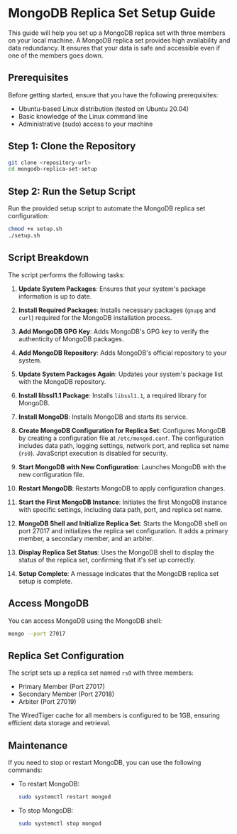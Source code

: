 
# MongoDB Replica Set Setup Guide

This guide will help you set up a MongoDB replica set with three members on your local machine. A MongoDB replica set provides high availability and data redundancy. It ensures that your data is safe and accessible even if one of the members goes down.

## Prerequisites

Before getting started, ensure that you have the following prerequisites:

- Ubuntu-based Linux distribution (tested on Ubuntu 20.04)
- Basic knowledge of the Linux command line
- Administrative (sudo) access to your machine

## Step 1: Clone the Repository

```bash
git clone <repository-url>
cd mongodb-replica-set-setup
```

## Step 2: Run the Setup Script

Run the provided setup script to automate the MongoDB replica set configuration:

```bash
chmod +x setup.sh
./setup.sh
```

## Script Breakdown

The script performs the following tasks:

1. **Update System Packages**: Ensures that your system's package information is up to date.

2. **Install Required Packages**: Installs necessary packages (`gnupg` and `curl`) required for the MongoDB installation process.

3. **Add MongoDB GPG Key**: Adds MongoDB's GPG key to verify the authenticity of MongoDB packages.

4. **Add MongoDB Repository**: Adds MongoDB's official repository to your system.

5. **Update System Packages Again**: Updates your system's package list with the MongoDB repository.

6. **Install libssl1.1 Package**: Installs `libssl1.1`, a required library for MongoDB.

7. **Install MongoDB**: Installs MongoDB and starts its service.

8. **Create MongoDB Configuration for Replica Set**: Configures MongoDB by creating a configuration file at `/etc/mongod.conf`. The configuration includes data path, logging settings, network port, and replica set name (`rs0`). JavaScript execution is disabled for security.

9. **Start MongoDB with New Configuration**: Launches MongoDB with the new configuration file.

10. **Restart MongoDB**: Restarts MongoDB to apply configuration changes.

11. **Start the First MongoDB Instance**: Initiates the first MongoDB instance with specific settings, including data path, port, and replica set name.

12. **MongoDB Shell and Initialize Replica Set**: Starts the MongoDB shell on port 27017 and initializes the replica set configuration. It adds a primary member, a secondary member, and an arbiter.

13. **Display Replica Set Status**: Uses the MongoDB shell to display the status of the replica set, confirming that it's set up correctly.

14. **Setup Complete**: A message indicates that the MongoDB replica set setup is complete.

## Access MongoDB

You can access MongoDB using the MongoDB shell:

```bash
mongo --port 27017
```

## Replica Set Configuration

The script sets up a replica set named `rs0` with three members:

- Primary Member (Port 27017)
- Secondary Member (Port 27018)
- Arbiter (Port 27019)

The WiredTiger cache for all members is configured to be 1GB, ensuring efficient data storage and retrieval.

## Maintenance

If you need to stop or restart MongoDB, you can use the following commands:

- To restart MongoDB:
  
  ```bash
  sudo systemctl restart mongod
  ```

- To stop MongoDB:

  ```bash
  sudo systemctl stop mongod
  ```

